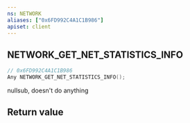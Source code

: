 ```yaml
---
ns: NETWORK
aliases: ["0x6FD992C4A1C1B986"]
apiset: client
---
```

## NETWORK_GET_NET_STATISTICS_INFO

```c
// 0x6FD992C4A1C1B986
Any NETWORK_GET_NET_STATISTICS_INFO();
```

nullsub, doesn't do anything


## Return value

